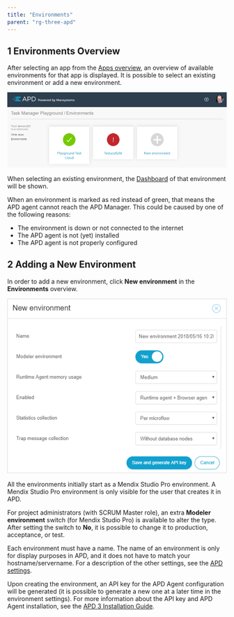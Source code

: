 ```yaml
---
title: "Environments"
parent: "rg-three-apd"
---
```


## 1 Environments Overview

After selecting an app from the [Apps overview](rg-three-apps), an overview of available environments for that app is displayed. It is possible to select an existing environment or add a new environment.

![](attachments/rg-three/environments.png)

When selecting an existing environment, the [Dashboard](rg-three-dashboard) of that environment will be shown.

When an environment is marked as red instead of green, that means the APD agent cannot reach the APD Manager. This could be caused by one of the following reasons:

* The environment is down or not connected to the internet
* The APD agent is not (yet) installed
* The APD agent is not properly configured

## 2 Adding a New Environment

In order to add a new environment, click **New environment** in the **Environments** overview.

![](attachments/rg-three/new_environment.png)

All the environments initially start as a Mendix Studio Pro environment. A Mendix Studio Pro environment is only visible for the user that creates it in APD.

For project administrators (with SCRUM Master role), an extra **Modeler environment** switch (for Mendix Studio Pro) is available to alter the type. After setting the switch to **No**, it is possible to change it to production, acceptance, or test.

Each environment must have a name. The name of an environment is only for display purposes in APD, and it does not have to match your hostname/servername.
For a description of the other settings, see the [APD settings](rg-three-settings).

Upon creating the environment, an API key for the APD Agent configuration will be generated (it is possible to generate a new one at a later time in the environment settings). For more information about the API key and APD Agent installation, see the [APD 3 Installation Guide](ig-three).
